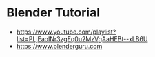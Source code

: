 # Blender Tutorial

- https://www.youtube.com/playlist?list=PLjEaoINr3zgEq0u2MzVgAaHEBt--xLB6U
- https://www.blenderguru.com
